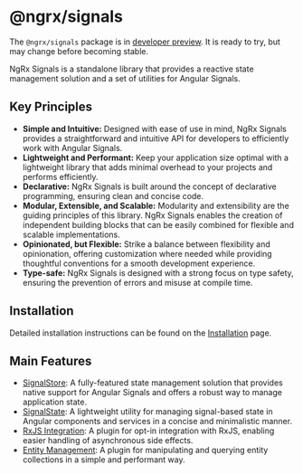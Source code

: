 # @ngrx/signals

<div class="alert is-important">

The `@ngrx/signals` package is in <a href="https://angular.dev/reference/releases#developer-preview" target="_blank">developer preview</a>.
It is ready to try, but may change before becoming stable.

</div>

NgRx Signals is a standalone library that provides a reactive state management solution and a set of utilities for Angular Signals.

## Key Principles

- **Simple and Intuitive:** Designed with ease of use in mind, NgRx Signals provides a straightforward and intuitive API for developers to efficiently work with Angular Signals.
- **Lightweight and Performant:** Keep your application size optimal with a lightweight library that adds minimal overhead to your projects and performs efficiently.
- **Declarative:** NgRx Signals is built around the concept of declarative programming, ensuring clean and concise code.
- **Modular, Extensible, and Scalable:** Modularity and extensibility are the guiding principles of this library. NgRx Signals enables the creation of independent building blocks that can be easily combined for flexible and scalable implementations.
- **Opinionated, but Flexible:** Strike a balance between flexibility and opinionation, offering customization where needed while providing thoughtful conventions for a smooth development experience.
- **Type-safe:** NgRx Signals is designed with a strong focus on type safety, ensuring the prevention of errors and misuse at compile time.

## Installation

Detailed installation instructions can be found on the [Installation](guide/signals/install) page.

## Main Features

- [SignalStore](guide/signals/signal-store): A fully-featured state management solution that provides native support for Angular Signals and offers a robust way to manage application state.
- [SignalState](guide/signals/signal-state): A lightweight utility for managing signal-based state in Angular components and services in a concise and minimalistic manner.
- [RxJS Integration](guide/signals/rxjs-integration): A plugin for opt-in integration with RxJS, enabling easier handling of asynchronous side effects.
- [Entity Management](guide/signals/signal-store/entity-management): A plugin for manipulating and querying entity collections in a simple and performant way.
